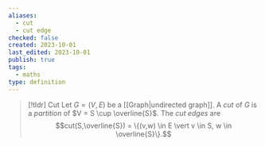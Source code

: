 ```yaml
---
aliases:
  - cut
  - cut edge
checked: false
created: 2023-10-01
last_edited: 2023-10-01
publish: true
tags:
  - maths
type: definition
---
```

>[!tldr] Cut
>Let $G = (V,E)$ be a [[Graph|undirected graph]]. A *cut* of $G$ is a *partition* of $V = S \cup \overline{S}$. The *cut edges* are
>$$cut(S,\overline{S}) = \{(v,w) \in E \vert v \in S, w \in \overline{S}\}.$$
>

